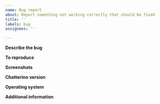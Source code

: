 ```yaml
---
name: Bug report
about: Report something not working correctly that should be fixed
title: ''
labels: bug
assignees: ''

---
```


<!-- **Before opening a bug report, please check out the help page of the Chatterino wiki for possible common issues. https://wiki.chatterino.com/Help** -->

**Describe the bug**
<!-- A clear and concise description of what the bug is. -->

**To reproduce**
<!-- Steps to reproduce the behavior -->

**Screenshots**
<!-- If applicable, add screenshots to help explain your problem. Use the integrated uploader of the issue form to upload images, or copy an image to the clipboard and paste it in the input box -->

**Chatterino version**
<!-- Copy the version information from the "About" page in the Settings, e.g. `Chatterino 2.1.4 (commit 35c7853c4, 16.09.2019)` -->

**Operating system**
<!-- E.g. Windows 10 -->

**Additional information**
<!-- If applicable, add additional context. -->

